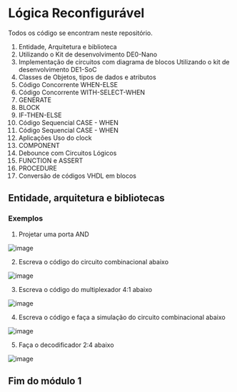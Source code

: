 ﻿# Lógica Reconfigurável

Todos os código se encontram neste repositório.

1. Entidade, Arquitetura e biblioteca
2. Utilizando o Kit de desenvolvimento DE0-Nano
3. Implementação de circuitos com diagrama de blocos  Utilizando o kit de desenvolvimento DE1-SoC
4. Classes de Objetos, tipos de dados e atributos
5. Código Concorrente WHEN-ELSE
6. Código Concorrente WITH-SELECT-WHEN
7. GENERATE
8. BLOCK
9. IF-THEN-ELSE
10. Código Sequencial CASE - WHEN
11. Código Sequencial CASE - WHEN
12. Aplicações Uso do clock
13. COMPONENT
14. Debounce com Circuitos Lógicos
15. FUNCTION e ASSERT
16. PROCEDURE
17. Conversão de códigos VHDL em blocos

## Entidade, arquitetura e bibliotecas

### Exemplos

1. Projetar uma porta AND

![image](https://github.com/JoaoPedroCAS/LogicaReconfiguravel/assets/70914320/fb523e76-0d05-4270-9a7f-9e81c83b03f3)

2. Escreva o código do circuito combinacional abaixo

![image](https://github.com/JoaoPedroCAS/LogicaReconfiguravel/assets/70914320/a7388e03-e082-4768-9def-6bd18e052d8b)

3. Escreva o código do multiplexador 4:1 abaixo

![image](https://github.com/JoaoPedroCAS/LogicaReconfiguravel/assets/70914320/78098e25-c846-449d-aeb1-632939ccd962)

4. Escreva o código e faça a simulação do circuito combinacional abaixo

![image](https://github.com/JoaoPedroCAS/LogicaReconfiguravel/assets/70914320/dabba23a-c071-416a-a512-5565c14c2a89)

5. Faça o decodificador 2:4 abaixo

![image](https://github.com/JoaoPedroCAS/LogicaReconfiguravel/assets/70914320/d2167e29-e8af-473b-98ae-32ff33fb1505)

## Fim do módulo 1

            

